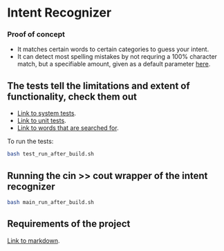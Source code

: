# Intent Recognizer
### Proof of concept
- It matches certain words to certain categories to guess your intent.
- It can detect most spelling mistakes by not requring a 100% character match, but a specifiable amount, given as a 
default parameter [here](include/are_words_similar.h#L36).

## The tests tell the limitations and extent of functionality, check them out
- [Link to system tests](./tests/recognize_intent_tests.cpp).
- [Link to unit tests](./tests/are_words_similar_tests.cpp).
- [Link to words that are searched for](./include/recognize_intent.h#L12).

To run the tests:

```bash
bash test_run_after_build.sh
```

## Running the cin >> cout wrapper of the intent recognizer

```bash
bash main_run_after_build.sh
```

## Requirements of the project
[Link to markdown](./challenges_IntentRecognizer.md).